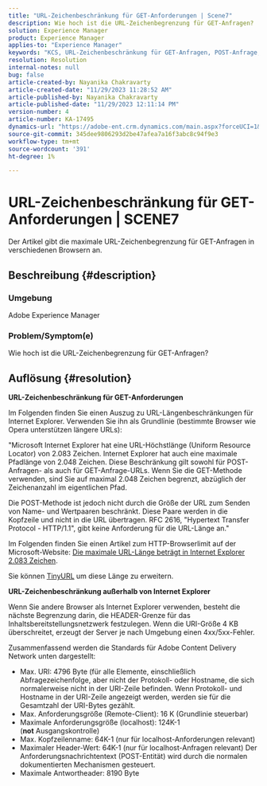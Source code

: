 ```yaml
---
title: "URL-Zeichenbeschränkung für GET-Anforderungen | Scene7"
description: Wie hoch ist die URL-Zeichenbegrenzung für GET-Anfragen?
solution: Experience Manager
product: Experience Manager
applies-to: "Experience Manager"
keywords: "KCS, URL-Zeichenbeschränkung für GET-Anfragen, POST-Anfrage, GET-Anfrage, AEM"
resolution: Resolution
internal-notes: null
bug: false
article-created-by: Nayanika Chakravarty
article-created-date: "11/29/2023 11:28:52 AM"
article-published-by: Nayanika Chakravarty
article-published-date: "11/29/2023 12:11:14 PM"
version-number: 4
article-number: KA-17495
dynamics-url: "https://adobe-ent.crm.dynamics.com/main.aspx?forceUCI=1&pagetype=entityrecord&etn=knowledgearticle&id=c78fa574-aa8e-ee11-8179-6045bd006239"
source-git-commit: 345dee9806293d2be47afea7a16f3abc8c94f9e3
workflow-type: tm+mt
source-wordcount: '391'
ht-degree: 1%

---
```


# URL-Zeichenbeschränkung für GET-Anforderungen | SCENE7


Der Artikel gibt die maximale URL-Zeichenbegrenzung für GET-Anfragen in verschiedenen Browsern an.

## Beschreibung {#description}


### Umgebung

Adobe Experience Manager

### Problem/Symptom(e)

Wie hoch ist die URL-Zeichenbegrenzung für GET-Anfragen?


## Auflösung {#resolution}


<b>URL-Zeichenbeschränkung für GET-Anforderungen</b>

Im Folgenden finden Sie einen Auszug zu URL-Längenbeschränkungen für Internet Explorer. Verwenden Sie ihn als Grundlinie (bestimmte Browser wie Opera unterstützen längere URLs):

&quot;Microsoft Internet Explorer hat eine URL-Höchstlänge (Uniform Resource Locator) von 2.083 Zeichen. Internet Explorer hat auch eine maximale Pfadlänge von 2.048 Zeichen. Diese Beschränkung gilt sowohl für POST-Anfragen- als auch für GET-Anfrage-URLs. Wenn Sie die GET-Methode verwenden, sind Sie auf maximal 2.048 Zeichen begrenzt, abzüglich der Zeichenanzahl im eigentlichen Pfad.

Die POST-Methode ist jedoch nicht durch die Größe der URL zum Senden von Name- und Wertpaaren beschränkt. Diese Paare werden in die Kopfzeile und nicht in die URL übertragen. RFC 2616, &quot;Hypertext Transfer Protocol - HTTP/1.1&quot;, gibt keine Anforderung für die URL-Länge an.&quot;

Im Folgenden finden Sie einen Artikel zum HTTP-Browserlimit auf der Microsoft-Website: [Die maximale URL-Länge beträgt in Internet Explorer 2.083 Zeichen](https://support.microsoft.com/en-us/topic/maximum-url-length-is-2-083-characters-in-internet-explorer-174e7c8a-6666-f4e0-6fd6-908b53c12246).

Sie können [TinyURL](https://tinyurl.com/app) um diese Länge zu erweitern.

<b>URL-Zeichenbeschränkung außerhalb von Internet Explorer</b>

Wenn Sie andere Browser als Internet Explorer verwenden, besteht die nächste Begrenzung darin, die HEADER-Grenze für das Inhaltsbereitstellungsnetzwerk festzulegen. Wenn die URI-Größe 4 KB überschreitet, erzeugt der Server je nach Umgebung einen 4xx/5xx-Fehler.

Zusammenfassend werden die Standards für Adobe Content Delivery Network unten dargestellt:

- Max. URI: 4796 Byte (für alle Elemente, einschließlich Abfragezeichenfolge, aber nicht der Protokoll- oder Hostname, die sich normalerweise nicht in der URI-Zeile befinden. Wenn Protokoll- und Hostname in der URI-Zeile angezeigt werden, werden sie für die Gesamtzahl der URI-Bytes gezählt.
- Max. Anforderungsgröße (Remote-Client): 16 K (Grundlinie steuerbar)
- Maximale Anforderungsgröße (localhost): 124K-1 (<b>not</b> Ausgangskontrolle)
- Max. Kopfzeilenname: 64K-1 (nur für localhost-Anforderungen relevant)
- Maximaler Header-Wert: 64K-1 (nur für localhost-Anfragen relevant) Der Anforderungsnachrichtentext (POST-Entität) wird durch die normalen dokumentierten Mechanismen gesteuert.
- Maximale Antwortheader: 8190 Byte

